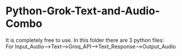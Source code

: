 # Python-Grok-Text-and-Audio-Combo
It is completely free to use. In this folder there are 3 python files:  
For Input_Audio-->Text-->Groq_API-->Text_Response-->Output_Audio 

